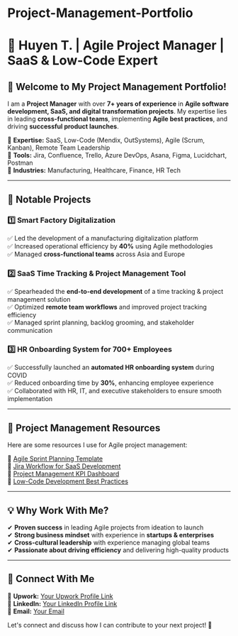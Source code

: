 # Project-Management-Portfolio
# 🚀 Huyen T. | Agile Project Manager | SaaS & Low-Code Expert

## 👋 Welcome to My Project Management Portfolio!
I am a **Project Manager** with over **7+ years of experience** in **Agile software development, SaaS, and digital transformation projects**. My expertise lies in leading **cross-functional teams**, implementing **Agile best practices**, and driving **successful product launches**. 

🔹 **Expertise:** SaaS, Low-Code (Mendix, OutSystems), Agile (Scrum, Kanban), Remote Team Leadership  
🔹 **Tools:** Jira, Confluence, Trello, Azure DevOps, Asana, Figma, Lucidchart, Postman  
🔹 **Industries:** Manufacturing, Healthcare, Finance, HR Tech  

---

## 📌 Notable Projects

### **1️⃣ Smart Factory Digitalization**  
✅ Led the development of a manufacturing digitalization platform  
✅ Increased operational efficiency by **40%** using Agile methodologies  
✅ Managed **cross-functional teams** across Asia and Europe  

### **2️⃣ SaaS Time Tracking & Project Management Tool**  
✅ Spearheaded the **end-to-end development** of a time tracking & project management solution  
✅ Optimized **remote team workflows** and improved project tracking efficiency  
✅ Managed sprint planning, backlog grooming, and stakeholder communication  

### **3️⃣ HR Onboarding System for 700+ Employees**  
✅ Successfully launched an **automated HR onboarding system** during COVID  
✅ Reduced onboarding time by **30%**, enhancing employee experience  
✅ Collaborated with HR, IT, and executive stakeholders to ensure smooth implementation  

---

## 📂 Project Management Resources
Here are some resources I use for Agile project management:

📌 [Agile Sprint Planning Template](#)  
📌 [Jira Workflow for SaaS Development](#)  
📌 [Project Management KPI Dashboard](#)  
📌 [Low-Code Development Best Practices](#)  

---

## 💡 Why Work With Me?
✔ **Proven success** in leading Agile projects from ideation to launch  
✔ **Strong business mindset** with experience in **startups & enterprises**  
✔ **Cross-cultural leadership** with experience managing global teams  
✔ **Passionate about driving efficiency** and delivering high-quality products  

---

## 🔗 Connect With Me
📌 **Upwork:** [Your Upwork Profile Link](#)  
📌 **LinkedIn:** [Your LinkedIn Profile Link](#)  
📌 **Email:** [Your Email](#)  

Let's connect and discuss how I can contribute to your next project! 🚀
